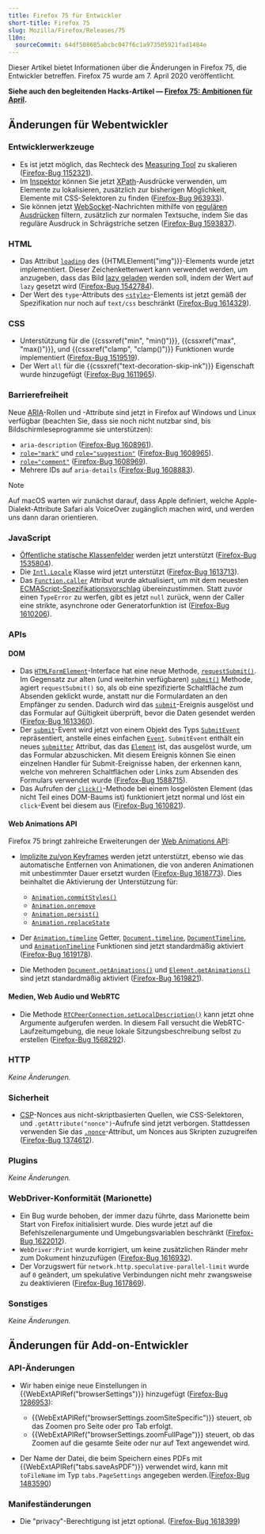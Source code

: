 ```yaml
---
title: Firefox 75 für Entwickler
short-title: Firefox 75
slug: Mozilla/Firefox/Releases/75
l10n:
  sourceCommit: 64df508685abcbc047f6c1a973505921fad1484e
---
```


Dieser Artikel bietet Informationen über die Änderungen in Firefox 75, die Entwickler betreffen. Firefox 75 wurde am 7. April 2020 veröffentlicht.

**Siehe auch den begleitenden Hacks-Artikel — [Firefox 75: Ambitionen für April](https://hacks.mozilla.org/2020/04/firefox-75-ambitions-for-april/).**

## Änderungen für Webentwickler

### Entwicklerwerkzeuge

- Es ist jetzt möglich, das Rechteck des [Measuring Tool](https://firefox-source-docs.mozilla.org/devtools-user/measure_a_portion_of_the_page/index.html) zu skalieren ([Firefox-Bug 1152321](https://bugzil.la/1152321)).
- Im [Inspektor](https://firefox-source-docs.mozilla.org/devtools-user/page_inspector/index.html) können Sie jetzt [XPath](/de/docs/Web/XML/XPath)-Ausdrücke verwenden, um Elemente zu lokalisieren, zusätzlich zur bisherigen Möglichkeit, Elemente mit CSS-Selektoren zu finden ([Firefox-Bug 963933](https://bugzil.la/963933)).
- Sie können jetzt [WebSocket](/de/docs/Web/API/WebSockets_API)-Nachrichten mithilfe von [regulären Ausdrücken](/de/docs/Web/JavaScript/Guide/Regular_expressions) filtern, zusätzlich zur normalen Textsuche, indem Sie das reguläre Ausdruck in Schrägstriche setzen ([Firefox-Bug 1593837](https://bugzil.la/1593837)).

### HTML

- Das Attribut [`loading`](/de/docs/Web/HTML/Reference/Elements/img#loading) des {{HTMLElement("img")}}-Elements wurde jetzt implementiert. Dieser Zeichenkettenwert kann verwendet werden, um anzugeben, dass das Bild [lazy geladen](/de/docs/Web/Performance/Guides/Lazy_loading) werden soll, indem der Wert auf `lazy` gesetzt wird ([Firefox-Bug 1542784](https://bugzil.la/1542784)).
- Der Wert des `type`-Attributs des [`<style>`](/de/docs/Web/HTML/Reference/Elements/style)-Elements ist jetzt gemäß der Spezifikation nur noch auf `text/css` beschränkt ([Firefox-Bug 1614329](https://bugzil.la/1614329)).

### CSS

- Unterstützung für die {{cssxref("min", "min()")}}, {{cssxref("max", "max()")}}, und {{cssxref("clamp", "clamp()")}} Funktionen wurde implementiert ([Firefox-Bug 1519519](https://bugzil.la/1519519)).
- Der Wert `all` für die {{cssxref("text-decoration-skip-ink")}} Eigenschaft wurde hinzugefügt ([Firefox-Bug 1611965](https://bugzil.la/1611965)).

### Barrierefreiheit

Neue [ARIA](/de/docs/Web/Accessibility/ARIA)-Rollen und -Attribute sind jetzt in Firefox auf Windows und Linux verfügbar (beachten Sie, dass sie noch nicht nutzbar sind, bis Bildschirmleseprogramme sie unterstützen):

- `aria-description` ([Firefox-Bug 1608961](https://bugzil.la/1608961)).
- [`role="mark"`](/de/docs/Web/Accessibility/ARIA/Reference/Roles/mark_role) und [`role="suggestion"`](/de/docs/Web/Accessibility/ARIA/Reference/Roles/suggestion_role) ([Firefox-Bug 1608965](https://bugzil.la/1608965)).
- [`role="comment"`](/de/docs/Web/Accessibility/ARIA/Reference/Roles/comment_role) ([Firefox-Bug 1608969](https://bugzil.la/1608969)).
- Mehrere IDs auf `aria-details` ([Firefox-Bug 1608883](https://bugzil.la/1608883)).

> [!NOTE]
> Auf macOS warten wir zunächst darauf, dass Apple definiert, welche Apple-Dialekt-Attribute Safari als VoiceOver zugänglich machen wird, und werden uns dann daran orientieren.

### JavaScript

- [Öffentliche statische Klassenfelder](/de/docs/Web/JavaScript/Reference/Classes/static) werden jetzt unterstützt ([Firefox-Bug 1535804](https://bugzil.la/1535804)).
- Die [`Intl.Locale`](/de/docs/Web/JavaScript/Reference/Global_Objects/Intl/Locale) Klasse wird jetzt unterstützt ([Firefox-Bug 1613713](https://bugzil.la/1613713)).
- Das [`Function.caller`](/de/docs/Web/JavaScript/Reference/Global_Objects/Function/caller) Attribut wurde aktualisiert, um mit dem neuesten [ECMAScript-Spezifikationsvorschlag](https://github.com/claudepache/es-legacy-function-reflection) übereinzustimmen. Statt zuvor einen `TypeError` zu werfen, gibt es jetzt `null` zurück, wenn der Caller eine strikte, asynchrone oder Generatorfunktion ist ([Firefox-Bug 1610206](https://bugzil.la/1610206)).

### APIs

#### DOM

- Das [`HTMLFormElement`](/de/docs/Web/API/HTMLFormElement)-Interface hat eine neue Methode, [`requestSubmit()`](/de/docs/Web/API/HTMLFormElement/requestSubmit). Im Gegensatz zur alten (und weiterhin verfügbaren) [`submit()`](/de/docs/Web/API/HTMLFormElement/submit) Methode, agiert `requestSubmit()` so, als ob eine spezifizierte Schaltfläche zum Absenden geklickt wurde, anstatt nur die Formulardaten an den Empfänger zu senden. Dadurch wird das [`submit`](/de/docs/Web/API/HTMLFormElement/submit_event)-Ereignis ausgelöst und das Formular auf Gültigkeit überprüft, bevor die Daten gesendet werden ([Firefox-Bug 1613360](https://bugzil.la/1613360)).
- Der [`submit`](/de/docs/Web/API/HTMLFormElement/submit_event)-Event wird jetzt von einem Objekt des Typs [`SubmitEvent`](/de/docs/Web/API/SubmitEvent) repräsentiert, anstelle eines einfachen [`Event`](/de/docs/Web/API/Event). `SubmitEvent` enthält ein neues [`submitter`](/de/docs/Web/API/SubmitEvent/submitter) Attribut, das das [`Element`](/de/docs/Web/API/Element) ist, das ausgelöst wurde, um das Formular abzuschicken. Mit diesem Ereignis können Sie einen einzelnen Handler für Submit-Ereignisse haben, der erkennen kann, welche von mehreren Schaltflächen oder Links zum Absenden des Formulars verwendet wurde ([Firefox-Bug 1588715](https://bugzil.la/1588715)).
- Das Aufrufen der [`click()`](/de/docs/Web/API/HTMLElement/click)-Methode bei einem losgelösten Element (das nicht Teil eines DOM-Baums ist) funktioniert jetzt normal und löst ein `click`-Event bei diesem aus ([Firefox-Bug 1610821](https://bugzil.la/1610821)).

#### Web Animations API

Firefox 75 bringt zahlreiche Erweiterungen der [Web Animations API](/de/docs/Web/API/Web_Animations_API):

- [Implizite zu/von Keyframes](/de/docs/Web/API/Web_Animations_API/Keyframe_Formats#implicit_tofrom_keyframes) werden jetzt unterstützt, ebenso wie das automatische Entfernen von Animationen, die von anderen Animationen mit unbestimmter Dauer ersetzt wurden ([Firefox-Bug 1618773](https://bugzil.la/1618773)). Dies beinhaltet die Aktivierung der Unterstützung für:
  - [`Animation.commitStyles()`](/de/docs/Web/API/Animation/commitStyles)
  - [`Animation.onremove`](/de/docs/Web/API/Animation/remove_event)
  - [`Animation.persist()`](/de/docs/Web/API/Animation/persist)
  - [`Animation.replaceState`](/de/docs/Web/API/Animation/replaceState)

- Der [`Animation.timeline`](/de/docs/Web/API/Animation/timeline) Getter, [`Document.timeline`](/de/docs/Web/API/Document/timeline), [`DocumentTimeline`](/de/docs/Web/API/DocumentTimeline), und [`AnimationTimeline`](/de/docs/Web/API/AnimationTimeline) Funktionen sind jetzt standardmäßig aktiviert ([Firefox-Bug 1619178](https://bugzil.la/1619178)).
- Die Methoden [`Document.getAnimations()`](/de/docs/Web/API/Document/getAnimations) und [`Element.getAnimations()`](/de/docs/Web/API/Element/getAnimations) sind jetzt standardmäßig aktiviert ([Firefox-Bug 1619821](https://bugzil.la/1619821)).

#### Medien, Web Audio und WebRTC

- Die Methode [`RTCPeerConnection.setLocalDescription()`](/de/docs/Web/API/RTCPeerConnection/setLocalDescription) kann jetzt ohne Argumente aufgerufen werden. In diesem Fall versucht die WebRTC-Laufzeitumgebung, die neue lokale Sitzungsbeschreibung selbst zu erstellen ([Firefox-Bug 1568292](https://bugzil.la/1568292)).

### HTTP

_Keine Änderungen._

### Sicherheit

- [CSP](/de/docs/Web/HTTP/Guides/CSP)-Nonces aus nicht-skriptbasierten Quellen, wie CSS-Selektoren, und `.getAttribute("nonce")`-Aufrufe sind jetzt verborgen. Stattdessen verwenden Sie das [`.nonce`](/de/docs/Web/API/HTMLElement/nonce)-Attribut, um Nonces aus Skripten zuzugreifen ([Firefox-Bug 1374612](https://bugzil.la/1374612)).

### Plugins

_Keine Änderungen._

### WebDriver-Konformität (Marionette)

- Ein Bug wurde behoben, der immer dazu führte, dass Marionette beim Start von Firefox initialisiert wurde. Dies wurde jetzt auf die Befehlszeilenargumente und Umgebungsvariablen beschränkt ([Firefox-Bug 1622012](https://bugzil.la/1622012)).
- `WebDriver:Print` wurde korrigiert, um keine zusätzlichen Ränder mehr zum Dokument hinzuzufügen ([Firefox-Bug 1616932](https://bugzil.la/1616932)).
- Der Vorzugswert für `network.http.speculative-parallel-limit` wurde auf `0` geändert, um spekulative Verbindungen nicht mehr zwangsweise zu deaktivieren ([Firefox-Bug 1617869](https://bugzil.la/1617869)).

### Sonstiges

_Keine Änderungen._

## Änderungen für Add-on-Entwickler

### API-Änderungen

- Wir haben einige neue Einstellungen in {{WebExtAPIRef("browserSettings")}} hinzugefügt ([Firefox-Bug 1286953](https://bugzil.la/1286953)):
  - {{WebExtAPIRef("browserSettings.zoomSiteSpecific")}} steuert, ob das Zoomen pro Seite oder pro Tab erfolgt.
  - {{WebExtAPIRef("browserSettings.zoomFullPage")}} steuert, ob das Zoomen auf die gesamte Seite oder nur auf Text angewendet wird.

- Der Name der Datei, die beim Speichern eines PDFs mit {{WebExtAPIRef("tabs.saveAsPDF")}} verwendet wird, kann mit `toFileName` im Typ `tabs.PageSettings` angegeben werden.([Firefox-Bug 1483590](https://bugzil.la/1483590))

### Manifeständerungen

- Die "privacy"-Berechtigung ist jetzt optional. ([Firefox-Bug 1618399](https://bugzil.la/1618399))
